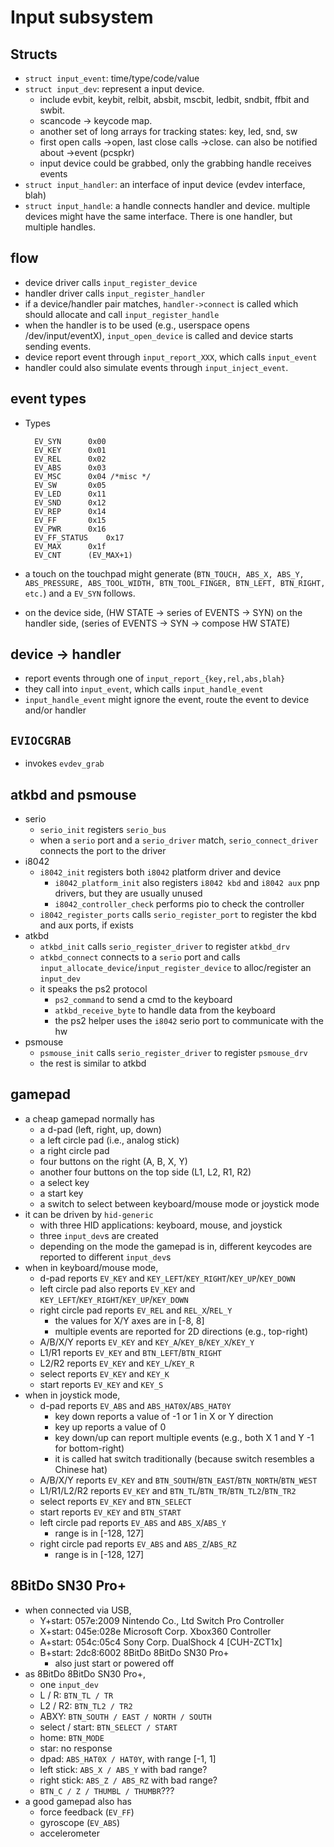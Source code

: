 Input subsystem
===============

## Structs

- `struct input_event`: time/type/code/value
- `struct input_dev`: represent a input device.
    - include evbit, keybit, relbit, absbit, mscbit, ledbit, sndbit, ffbit and swbit.
    - scancode -> keycode map.
    - another set of long arrays for tracking states: key, led, snd, sw
    - first open calls ->open, last close calls ->close.  can also be notified about ->event (pcspkr)
    - input device could be grabbed, only the grabbing handle receives events
- `struct input_handler`: an interface of input device (evdev interface, blah)
- `struct input_handle`: a handle connects handler and device.
                       multiple devices might have the same interface.  There is one handler, but multiple handles.

## flow

- device driver calls `input_register_device`
- handler driver calls `input_register_handler`
- if a device/handler pair matches, `handler->connect` is called which should
  allocate and call `input_register_handle`
- when the handler is to be used (e.g., userspace opens /dev/input/eventX),
  `input_open_device` is called and device starts sending events.
- device report event through `input_report_XXX`, which calls `input_event`
- handler could also simulate events through `input_inject_event`.

## event types

- Types

        EV_SYN		0x00
        EV_KEY		0x01
        EV_REL		0x02
        EV_ABS		0x03
        EV_MSC		0x04 /*misc */
        EV_SW		0x05
        EV_LED		0x11
        EV_SND		0x12
        EV_REP		0x14
        EV_FF		0x15
        EV_PWR		0x16
        EV_FF_STATUS	0x17
        EV_MAX		0x1f
        EV_CNT		(EV_MAX+1)
- a touch on the touchpad might generate (`BTN_TOUCH, ABS_X, ABS_Y,
      ABS_PRESSURE, ABS_TOOL_WIDTH, BTN_TOOL_FINGER, BTN_LEFT, BTN_RIGHT, etc.`)
      and a `EV_SYN` follows.
- on the device side, (HW STATE -> series of EVENTS -> SYN)
      on the handler side, (series of EVENTS -> SYN -> compose HW STATE)

## device -> handler

- report events through one of `input_report_{key,rel,abs,blah} `
- they call into `input_event`, which calls `input_handle_event`
- `input_handle_event` might ignore the event, route the event to device and/or handler

## `EVIOCGRAB`

- invokes `evdev_grab`

## atkbd and psmouse

- serio
  - `serio_init` registers `serio_bus`
  - when a `serio` port and a `serio_driver` match, `serio_connect_driver`
    connects the port to the driver
- i8042
  - `i8042_init` registers both `i8042` platform driver and device
    - `i8042_platform_init` also registers `i8042 kbd` and `i8042 aux` pnp
      drivers, but they are usually unused
    - `i8042_controller_check` performs pio to check the controller
  - `i8042_register_ports` calls `serio_register_port` to register the kbd
    and aux ports, if exists
- atkbd
  - `atkbd_init` calls `serio_register_driver` to register `atkbd_drv`
  - `atkbd_connect` connects to a `serio` port and calls
    `input_allocate_device`/`input_register_device` to alloc/register an
    `input_dev`
  - it speaks the ps2 protocol
    - `ps2_command` to send a cmd to the keyboard
    - `atkbd_receive_byte` to handle data from the keyboard
    - the ps2 helper uses the `i8042` serio port to communicate with the hw
- psmouse
  - `psmouse_init` calls `serio_register_driver` to register `psmouse_drv`
  - the rest is similar to atkbd

## gamepad

- a cheap gamepad normally has
  - a d-pad (left, right, up, down)
  - a left circle pad (i.e., analog stick)
  - a right circle pad
  - four buttons on the right (A, B, X, Y)
  - another four buttons on the top side (L1, L2, R1, R2)
  - a select key
  - a start key
  - a switch to select between keyboard/mouse mode or joystick mode
- it can be driven by `hid-generic`
  - with three HID applications: keyboard, mouse, and joystick
  - three `input_dev`s are created
  - depending on the mode the gamepad is in, different keycodes are reported
    to different `input_dev`s
- when in keyboard/mouse mode,
  - d-pad reports `EV_KEY` and `KEY_LEFT`/`KEY_RIGHT`/`KEY_UP`/`KEY_DOWN`
  - left circle pad also reports `EV_KEY` and
    `KEY_LEFT`/`KEY_RIGHT`/`KEY_UP`/`KEY_DOWN`
  - right circle pad reports `EV_REL` and `REL_X`/`REL_Y`
    - the values for X/Y axes are in [-8, 8]
    - multiple events are reported for 2D directions (e.g., top-right)
  - A/B/X/Y reports `EV_KEY` and `KEY_A`/`KEY_B`/`KEY_X`/`KEY_Y`
  - L1/R1 reports `EV_KEY` and `BTN_LEFT`/`BTN_RIGHT`
  - L2/R2 reports `EV_KEY` and `KEY_L`/`KEY_R`
  - select reports `EV_KEY` and `KEY_K`
  - start reports `EV_KEY` and `KEY_S`
- when in joystick mode,
  - d-pad reports `EV_ABS` and `ABS_HAT0X`/`ABS_HAT0Y`
    - key down reports a value of -1 or 1 in X or Y direction
    - key up reports a value of 0
    - key down/up can report multiple events (e.g., both X 1 and Y -1 for
      bottom-right)
    - it is called hat switch traditionally (because switch resembles a
      Chinese hat)
  - A/B/X/Y reports `EV_KEY` and `BTN_SOUTH`/`BTN_EAST`/`BTN_NORTH`/`BTN_WEST`
  - L1/R1/L2/R2 reports `EV_KEY` and `BTN_TL`/`BTN_TR`/`BTN_TL2`/`BTN_TR2`
  - select reports `EV_KEY` and `BTN_SELECT`
  - start reports `EV_KEY` and `BTN_START`
  - left circle pad reports `EV_ABS` and `ABS_X`/`ABS_Y`
    - range is in [-128, 127]
  - right circle pad reports `EV_ABS` and `ABS_Z`/`ABS_RZ`
    - range is in [-128, 127]

## 8BitDo SN30 Pro+

- when connected via USB,
  - Y+start: 057e:2009 Nintendo Co., Ltd Switch Pro Controller
  - X+start: 045e:028e Microsoft Corp. Xbox360 Controller
  - A+start: 054c:05c4 Sony Corp. DualShock 4 [CUH-ZCT1x]
  - B+start: 2dc8:6002 8BitDo 8BitDo SN30 Pro+
    - also just start or powered off
- as 8BitDo 8BitDo SN30 Pro+,
  - one `input_dev`
  - L / R: `BTN_TL / TR`
  - L2 / R2: `BTN_TL2 / TR2`
  - ABXY: `BTN_SOUTH / EAST / NORTH / SOUTH`
  - select / start: `BTN_SELECT / START`
  - home: `BTN_MODE`
  - star: no response
  - dpad: `ABS_HAT0X / HAT0Y`, with range [-1, 1]
  - left stick: `ABS_X / ABS_Y` with bad range?
  - right stick: `ABS_Z / ABS_RZ` with bad range?
  - `BTN_C / Z / THUMBL / THUMBR`???
- a good gamepad also has
  - force feedback (`EV_FF`)
  - gyroscope (`EV_ABS`)
  - accelerometer
